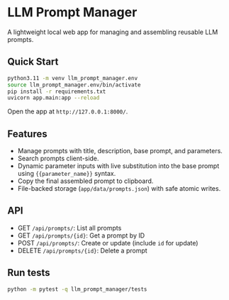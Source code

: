 # LLM Prompt Manager

A lightweight local web app for managing and assembling reusable LLM prompts.

## Quick Start
```bash
python3.11 -m venv llm_prompt_manager.env
source llm_prompt_manager.env/bin/activate
pip install -r requirements.txt
uvicorn app.main:app --reload
```

Open the app at `http://127.0.0.1:8000/`.

## Features
- Manage prompts with title, description, base prompt, and parameters.
- Search prompts client-side.
- Dynamic parameter inputs with live substitution into the base prompt using `{{parameter_name}}` syntax.
- Copy the final assembled prompt to clipboard.
- File-backed storage (`app/data/prompts.json`) with safe atomic writes.

## API
- GET `/api/prompts/`: List all prompts
- GET `/api/prompts/{id}`: Get a prompt by ID
- POST `/api/prompts/`: Create or update (include `id` for update)
- DELETE `/api/prompts/{id}`: Delete a prompt

## Run tests
```bash
python -m pytest -q llm_prompt_manager/tests
```
